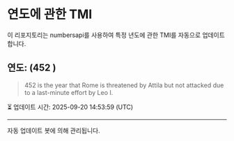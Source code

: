 
# 연도에 관한 TMI

이 리포지토리는 numbersapi를 사용하여 특정 년도에 관한 TMI를 자동으로 업데이트합니다.

## 연도: (452 )
> 452 is the year that Rome is threatened by Attila but not attacked due to a last-minute effort by Leo I.

⏳ 업데이트 시간: 2025-09-20 14:53:59 (UTC)

---
자동 업데이트 봇에 의해 관리됩니다.
